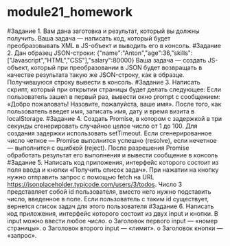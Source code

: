 # module21_homework
#Задание 1.
Вам дана заготовка и результат, который вы должны получить. Ваша задача — написать код, который будет преобразовывать XML в JS-объект и выводить его в консоль.
#Задание 2.
Дан образец JSON-строки:
{"name":"Anton","age":36,"skills":["Javascript","HTML","CSS"],"salary":80000}
Ваша задача — создать JS-объект, который при преобразовании в JSON будет возвращать в качестве результата такую же JSON-строку, как в образце. Получившуюся строку вывести в консоль.
#Задание 3.
Написать скрипт, который при открытии страницы будет делать следующее:
Если пользователь зашел в первый раз, вывести окно prompt с сообщением: «Добро пожаловать! Назовите, пожалуйста, ваше имя».
После того, как пользователь введет имя, записать имя, дату и время визита в localStorage.
#Задание 4.
Создать Promise, в котором c задержкой в три секунды сгенерировать случайное целое число от 1 до 100. Для создания задержки использовать setTimeout. Если сгенерированное число четное — Promise выполнится успешно (resolve), если нечетное — выполнится с ошибкой (reject). После разрешения Promise обработать результат его выполнения и вывести сообщение в консоль
#Задание 5.
Написать код приложения, интерфейс которого состоит из поля ввода и кнопки «Получить список задач». При нажатии на кнопку нужно отправить запрос с помощью fetch на URL https://jsonplaceholder.typicode.com/users/3/todos. Число 3 представляет собой id пользователя, вместо него нужно подставить число, введенное в поле. Если пользователь с таким id существует, вернется список задач для этого пользователя
#Задание 6.
Написать код приложения, интерфейс которого состоит из двух input и кнопки. В input можно ввести любое число.
o	Заголовок первого input — «номер страницы».
o	Заголовок второго input — «лимит».
o	Заголовок кнопки — «запрос».
